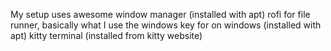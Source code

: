 My setup uses awesome window manager (installed with apt)
rofi for file runner, basically what I use the windows key for on windows (installed with apt)
kitty terminal (installed from kitty website)

